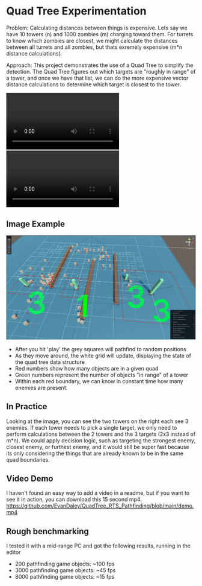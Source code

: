 # Quad Tree Experimentation

Problem: Calculating distances between things is expensive. Lets say we have 10 towers (n) and 1000 zombies (m) charging toward them. For turrets to know which zombies are closest, we might calculate the distances between all turrets and all zombies, but thats exremely expensive (m*n distance calculations).

Approach: This project demonstrates the use of a Quad Tree to simplify the detection. The Quad Tree figures out which targets are "roughly in range" of a tower, and once we have that list, we can do the more expensive vector distance calculations to determine which target is closest to the tower.

<video src="20231120-0040-53.2402874.mp4" controls title="Title"></video>
<video src="demo.mp4" controls title="Title"></video>

## Image Example

![Quad Tree](image-1.png)

- After you hit 'play' the grey squares will pathfind to random positions
- As they move around, the white grid will update, displaying the state of the quad tree data structure
- Red numbers show how many objects are in a given quad
- Green numbers represent the number of objects "in range" of a tower
- Within each red boundary, we can know in constant time how many enemies are present. 

## In Practice

Looking at the image, you can see the two towers on the right each see 3 enemies. If each tower needs to pick a single target, we only need to perform calculations between the 2 towers and the 3 targets (2x3 instead of m*n). We could apply decision logic, such as targeting the strongest enemy, closest enemy, or furthest enemy, and it would still be super fast because its only considering the things that are already known to be in the same quad boundaries. 

## Video Demo
I haven't found an easy way to add a video in a readme, but if you want to see it in action, you can download this 15 second mp4.
https://github.com/EvanDaley/QuadTree_RTS_Pathfinding/blob/main/demo.mp4

## Rough benchmarking

I tested it with a mid-range PC and got the following results, running in the editor
- 200 pathfinding game objects: ~100 fps
- 3000 pathfinding game objects: ~45 fps
- 8000 pathfinding game objects: ~15 fps
